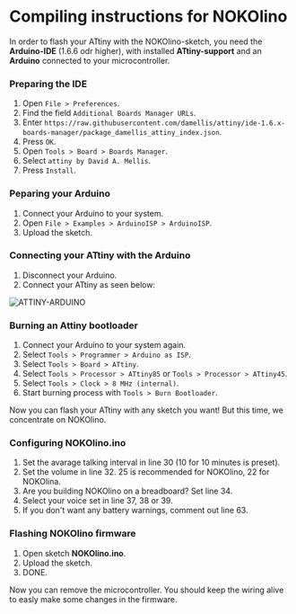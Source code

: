 # Compiling instructions for NOKOlino

In order to flash your ATtiny with the NOKOlino-sketch, you need the **Arduino-IDE** (1.6.6 odr higher), with installed **ATtiny-support** and an **Arduino** connected to your microcontroller.

### Preparing the IDE  
 
1. Open ``` File > Preferences ```.  
2. Find the field ``` Additional Boards Manager URLs ```.  
3. Enter ``` https://raw.githubusercontent.com/damellis/attiny/ide-1.6.x-boards-manager/package_damellis_attiny_index.json ```.  
4. Press ``` OK ```.  
5. Open ``` Tools > Board > Boards Manager ```.  
6. Select ``` attiny by David A. Mellis ```.  
7. Press ``` Install ```.

### Peparing your Arduino  

1. Connect your Arduino to your system.  
2. Open ``` File > Examples > ArduinoISP > ArduinoISP ```.  
3. Upload the sketch.

### Connecting your ATtiny with the Arduino  

1. Disconnect your Arduino.
2. Connect your ATtiny as seen below:  

![ATTINY-ARDUINO](http://www.nikolairadke.de/NOKOlino_2/attiny_steckplatine.png)  
  
### Burning an Attiny bootloader  

1. Connect your Arduino to your system again.  
2. Select ``` Tools > Programmer > Arduino as ISP ```.  
3. Select ``` Tools > Board > ATtiny ```.  
4. Select ``` Tools > Processor > ATtiny85 ``` or ``` Tools > Processor > ATtiny45 ```.  
5. Select ``` Tools > Clock > 8 MHz (internal) ```.  
6. Start burning process with ``` Tools > Burn Bootloader ```.  

Now you can flash your ATtiny with any sketch you want! But this time, we concentrate on NOKOlino.  

### Configuring NOKOlino.ino

1. Set the avarage talking interval in line 30 (10 for 10 minutes is preset).  
2. Set the volume in line 32. 25 is recommended for NOKOlino, 22 for NOKOlina.  
3. Are you building NOKOlino on a breadboard? Set line 34.  
4. Select your voice set in line 37, 38 or 39.  
5. If you don't want any battery warnings, comment out line 63.  

### Flashing NOKOlino firmware
  
1. Open sketch **NOKOlino.ino**.  
2. Upload the sketch.  
3. DONE.  

Now you can remove the microcontroller. You should keep the wiring alive to easly make some changes in the firmware.  
